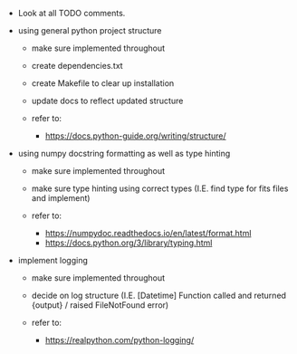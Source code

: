  * Look at all TODO comments.


  * using general python project structure
    * make sure implemented throughout
    * create dependencies.txt
    * create Makefile to clear up installation
    * update docs to reflect updated structure

    * refer to:
      * https://docs.python-guide.org/writing/structure/


  * using numpy docstring formatting as well as type hinting
    * make sure implemented throughout
    * make sure type hinting using correct types (I.E. find type for fits files and implement)

    * refer to:
      * https://numpydoc.readthedocs.io/en/latest/format.html
      * https://docs.python.org/3/library/typing.html


  * implement logging
    * make sure implemented throughout
    * decide on log structure (I.E. [Datetime] Function called and returned {output} / raised FileNotFound error)

    * refer to:
      * https://realpython.com/python-logging/